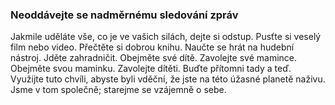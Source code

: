 ### Neoddávejte se nadměrnému sledování zpráv

Jakmile uděláte vše, co je ve vašich silách, dejte si odstup. Pusťte si veselý film nebo video. Přečtěte si dobrou knihu. Naučte se hrát na hudební nástroj. Jděte zahradničit. Obejměte své dítě. Zavolejte své mamince. Obejměte svou maminku. Zavolejte dítěti. Buďte přítomni tady a teď. Využijte tuto chvíli, abyste byli vděční, že jste na této úžasné planetě naživu. Jsme v tom společně; starejme se vzájemně o sebe.
